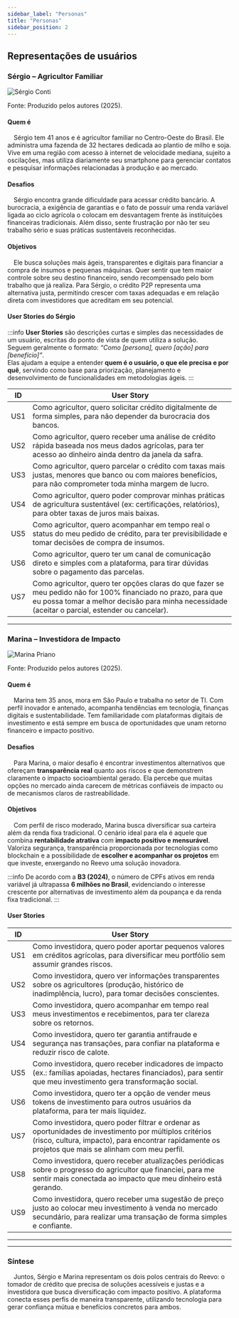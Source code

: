 ```yaml
---
sidebar_label: "Personas"
title: "Personas"
sidebar_position: 2
---
```


## Representações de usuários

### Sérgio – Agricultor Familiar

<div style={{margin: 15}}>
  <div style={{textAlign: 'center'}}>
        <img src={require("../../static/img/sergio_conti.png").default} style={{width: 1024}} alt="Sérgio Conti" />
        <br/>
    </div>
</div>
<p style={{textAlign: 'center'}}> Fonte: Produzido pelos autores (2025).</p>

#### Quem é
&emsp;Sérgio tem 41 anos e é agricultor familiar no Centro-Oeste do Brasil. Ele administra uma fazenda de 32 hectares dedicada ao plantio de milho e soja. Vive em uma região com acesso à internet de velocidade mediana, sujeito a oscilações, mas utiliza diariamente seu smartphone para gerenciar contatos e pesquisar informações relacionadas à produção e ao mercado.

#### Desafios
&emsp;Sérgio encontra grande dificuldade para acessar crédito bancário. A burocracia, a exigência de garantias e o fato de possuir uma renda variável ligada ao ciclo agrícola o colocam em desvantagem frente às instituições financeiras tradicionais. Além disso, sente frustração por não ter seu trabalho sério e suas práticas sustentáveis reconhecidas.  


#### Objetivos
&emsp;Ele busca soluções mais ágeis, transparentes e digitais para financiar a compra de insumos e pequenas máquinas. Quer sentir que tem maior controle sobre seu destino financeiro, sendo recompensado pelo bom trabalho que já realiza. Para Sérgio, o crédito P2P representa uma alternativa justa, permitindo crescer com taxas adequadas e em relação direta com investidores que acreditam em seu potencial.

#### User Stories do Sérgio

:::info
**User Stories** são descrições curtas e simples das necessidades de um usuário, escritas do ponto de vista de quem utiliza a solução.  
Seguem geralmente o formato: *“Como [persona], quero [ação] para [benefício]”*.  
Elas ajudam a equipe a entender **quem é o usuário, o que ele precisa e por quê**, servindo como base para priorização, planejamento e desenvolvimento de funcionalidades em metodologias ágeis.
:::
<br/>

| ID   | User Story |
|------|------------|
| US1  | Como agricultor, quero solicitar crédito digitalmente de forma simples, para não depender da burocracia dos bancos. |
| US2  | Como agricultor, quero receber uma análise de crédito rápida baseada nos meus dados agrícolas, para ter acesso ao dinheiro ainda dentro da janela da safra. |
| US3  | Como agricultor, quero parcelar o crédito com taxas mais justas, menores que banco ou com maiores benefícios, para não comprometer toda minha margem de lucro. |
| US4  | Como agricultor, quero poder comprovar minhas práticas de agricultura sustentável (ex: certificações, relatórios), para obter taxas de juros mais baixas. |
| US5  | Como agricultor, quero acompanhar em tempo real o status do meu pedido de crédito, para ter previsibilidade e tomar decisões de compra de insumos. |
| US6  | Como agricultor, quero ter um canal de comunicação direto e simples com a plataforma, para tirar dúvidas sobre o pagamento das parcelas. |
| US7  | Como agricultor, quero ter opções claras do que fazer se meu pedido não for 100% financiado no prazo, para que eu possa tomar a melhor decisão para minha necessidade (aceitar o parcial, estender ou cancelar). |

---

### Marina – Investidora de Impacto

<div style={{margin: 15}}>
  <div style={{textAlign: 'center'}}>
        <img src={require("../../static/img/marina_priano.png").default} style={{width: 1024}} alt="Marina Priano" />
        <br/>
    </div>
</div>
<p style={{textAlign: 'center'}}> Fonte: Produzido pelos autores (2025).</p>

#### Quem é
&emsp;Marina tem 35 anos, mora em São Paulo e trabalha no setor de TI. Com perfil inovador e antenado, acompanha tendências em tecnologia, finanças digitais e sustentabilidade. Tem familiaridade com plataformas digitais de investimento e está sempre em busca de oportunidades que unam retorno financeiro e impacto positivo.

#### Desafios
&emsp;Para Marina, o maior desafio é encontrar investimentos alternativos que ofereçam **transparência real** quanto aos riscos e que demonstrem claramente o impacto socioambiental gerado. Ela percebe que muitas opções no mercado ainda carecem de métricas confiáveis de impacto ou de mecanismos claros de rastreabilidade.

#### Objetivos
&emsp;Com perfil de risco moderado, Marina busca diversificar sua carteira além da renda fixa tradicional. O cenário ideal para ela é aquele que combina **rentabilidade atrativa** com **impacto positivo e mensurável**. Valoriza segurança, transparência proporcionada por tecnologias como blockchain e a possibilidade de **escolher e acompanhar os projetos** em que investe, enxergando no Reevo uma solução inovadora.

:::info
De acordo com a **B3 (2024)**, o número de CPFs ativos em renda variável já ultrapassa **6 milhões no Brasil**, evidenciando o interesse crescente por alternativas de investimento além da poupança e da renda fixa tradicional.
:::

#### User Stories

| ID   | User Story |
|------|------------|
| US1  | Como investidora, quero poder aportar pequenos valores em créditos agrícolas, para diversificar meu portfólio sem assumir grandes riscos. |
| US2  | Como investidora, quero ver informações transparentes sobre os agricultores (produção, histórico de inadimplência, lucro), para tomar decisões conscientes. |
| US3  | Como investidora, quero acompanhar em tempo real meus investimentos e recebimentos, para ter clareza sobre os retornos. |
| US4  | Como investidora, quero ter garantia antifraude e segurança nas transações, para confiar na plataforma e reduzir risco de calote. |
| US5  | Como investidora, quero receber indicadores de impacto (ex.: famílias apoiadas, hectares financiados), para sentir que meu investimento gera transformação social. |
| US6  | Como investidora, quero ter a opção de vender meus tokens de investimento para outros usuários da plataforma, para ter mais liquidez. |
| US7  | Como investidora, quero poder filtrar e ordenar as oportunidades de investimento por múltiplos critérios (risco, cultura, impacto), para encontrar rapidamente os projetos que mais se alinham com meu perfil. |
| US8  | Como investidora, quero receber atualizações periódicas sobre o progresso do agricultor que financiei, para me sentir mais conectada ao impacto que meu dinheiro está gerando. |
| US9  | Como investidora, quero receber uma sugestão de preço justo ao colocar meu investimento à venda no mercado secundário, para realizar uma transação de forma simples e confiante. |

---

---

### Síntese

&emsp;Juntos, Sérgio e Marina representam os dois polos centrais do Reevo: o tomador de crédito que precisa de soluções acessíveis e justas e a investidora que busca diversificação com impacto positivo. A plataforma conecta esses perfis de maneira transparente, utilizando tecnologia para gerar confiança mútua e benefícios concretos para ambos.
